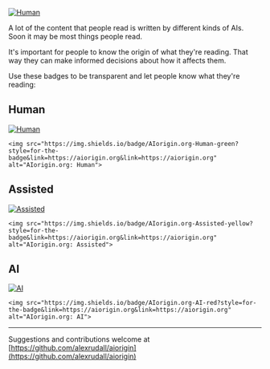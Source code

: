 [![Human](https://img.shields.io/badge/AIorigin.org-Human-green?style=for-the-badge&link=https://aiorigin.org&link=https://aiorigin.org)](https://aiorigin.org)

A lot of the content that people read is written by different kinds of AIs. Soon it may be most things people read.

It's important for people to know the origin of what they're reading. That way they can make informed decisions about how it
affects them.

Use these badges to be transparent and let people know what they're reading:

## Human

[![Human](https://img.shields.io/badge/AIorigin.org-Human-green?style=for-the-badge&link=https://aiorigin.org&link=https://aiorigin.org)](https://aiorigin.org)

`<img src="https://img.shields.io/badge/AIorigin.org-Human-green?style=for-the-badge&link=https://aiorigin.org&link=https://aiorigin.org" alt="AIorigin.org: Human">`

## Assisted

[![Assisted](https://img.shields.io/badge/AIorigin.org-Assisted-yellow?style=for-the-badge&link=https://aiorigin.org&link=https://aiorigin.org)](https://aiorigin.org)

`<img src="https://img.shields.io/badge/AIorigin.org-Assisted-yellow?style=for-the-badge&link=https://aiorigin.org&link=https://aiorigin.org" alt="AIorigin.org: Assisted">`

## AI

[![AI](https://img.shields.io/badge/AIorigin.org-AI-red?style=for-the-badge&link=https://aiorigin.org&link=https://aiorigin.org)](https://aiorigin.org)

`<img src="https://img.shields.io/badge/AIorigin.org-AI-red?style=for-the-badge&link=https://aiorigin.org&link=https://aiorigin.org" alt="AIorigin.org: AI">`

---

Suggestions and contributions welcome at [https://github.com/alexrudall/aiorigin](https://github.com/alexrudall/aiorigin)

